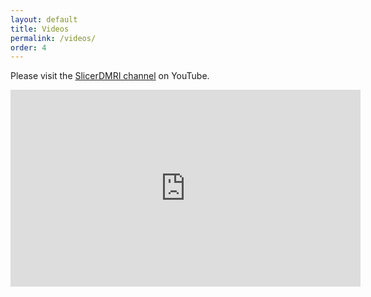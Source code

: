```yaml
---
layout: default
title: Videos
permalink: /videos/
order: 4
---
```


Please visit the [SlicerDMRI channel](https://www.youtube.com/channel/UCS5gnYxd5WQznei6M-XBOtw) on YouTube.

<iframe width="560" height="315" src="https://www.youtube.com/embed/videoseries?list=PLww-JBrXO0855MfFbuvEMNQcKmbN-2Blm" frameborder="0" allowfullscreen="1" showinfo="1"></iframe>
